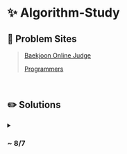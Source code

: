 # ✨ Algorithm-Study

## 🔗 Problem Sites

> [Baekjoon Online Judge](https://www.acmicpc.net)
>
> [Programmers](https://school.programmers.co.kr/learn/challenges)

<br>

## ✏️ Solutions
<details>
<summary><h3> ~ 8/7</h3></summary>
<div markdown="1">
<table>
  <tr>
    <th align="center" width="120">NO.</th>
    <th align="center" width="280">Problem</th>
    <th align="center" width="210">Solution</th>
    <th align="center" width="200">Remarks</th>
  </tr>
  <tr>
    <td align="center" colspan="4">Week 1</td>
  </tr>
   <tr>
    <td align="center">
      12906
      42586
      12909
      42587
      42583
      42584
    </td>
    <td align="left">
      <a href="https://school.programmers.co.kr/learn/courses/30/lessons/12906">[Lv.1] 같은 숫자는 싫어</a><br>
      <a href="https://school.programmers.co.kr/learn/courses/30/lessons/12906">[Lv.2] 기능 개발</a><br>
      <a href="https://school.programmers.co.kr/learn/courses/30/lessons/12906">[Lv.2] 올바른 괄호</a><br>
      <a href="https://school.programmers.co.kr/learn/courses/30/lessons/12906">[Lv.2] 프로세스**</a><br>
      <a href="https://school.programmers.co.kr/learn/courses/30/lessons/42583">[Lv.2] 다리를 지나는 트럭**</a><br>
      <a href="https://school.programmers.co.kr/learn/courses/30/lessons/42584">[Lv.2] 주식가격</a><br>
    </td>
  	 <td align="center">
       <a href="https://github.com/kimdoha/Algorithm-Study/tree/main/programmers/stack-queue">Link</a>
     </td>
     <td align="center">스택 / 큐</td>
  </tr>
  <tr>
    <td align="center">
      12906
      42746
      42747
    </td>
    <td align="left">
      <a href="https://school.programmers.co.kr/learn/courses/30/lessons/42748">[Lv.1] K번째수</a><br>
      <a href="https://school.programmers.co.kr/learn/courses/30/lessons/42746">[Lv.2] 가장 큰 수</a><br>
      <a href="https://school.programmers.co.kr/learn/courses/30/lessons/42747">[Lv.2] H-Index**</a><br>
    </td>
  	 <td align="center">
       <a href="https://github.com/kimdoha/algorithm-study/tree/main/programmers/sort">Link</a>
     </td>
     <td align="center">정렬</td>
  </tr>
  <td align="center" colspan="4">Week 2</td>
    <tr>
    <td align="center">
      42576<br>
      1845<br>
      42577<br>
      42578<br>
      42579<br>
    </td>
    <td align="left">
      <a href="https://school.programmers.co.kr/learn/courses/30/lessons/42576">[Lv.1] 완주하지 못한 선수</a><br>
      <a href="https://school.programmers.co.kr/learn/courses/30/lessons/1845">[Lv.1] 폰켓몬</a><br>
      <a href="https://school.programmers.co.kr/learn/courses/30/lessons/42577">[Lv.2] 전화번호 목록</a><br>
      <a href="https://school.programmers.co.kr/learn/courses/30/lessons/42578">[Lv.2] 의상</a><br>
      <a href="https://school.programmers.co.kr/learn/courses/30/lessons/42579">[Lv.2] 베스트앨범</a><br>
    </td>
  	<td align="center">
       <a href="https://github.com/kimdoha/algorithm-study/tree/main/programmers/hash">Link</a>
    </td>
    <td align="center">해시</td>
    </tr>
    <tr>
    <td align="center">
      42626
      42627
      42628
    </td>
    <td align="left">
      <a href="https://school.programmers.co.kr/learn/courses/30/lessons/42626">[Lv.2] 더 맵게</a><br>
      <a href="https://school.programmers.co.kr/learn/courses/30/lessons/42627">[Lv.3] 디스크 컨트롤러</a><br>
      <a href="https://school.programmers.co.kr/learn/courses/30/lessons/42628">[Lv.3] 이중우선순위큐</a><br>
  	<td align="center">
       <a href="https://github.com/kimdoha/algorithm-study/tree/main/programmers/heap">Link</a>
    </td>
    <td align="center">힙(Heap)</td>
  </tr>
  <td align="center" colspan="4">Week 3</td>
  <tr>
    <td align="center">
      86491
      42840
      42839
      42842
      87946
      86971
      84512
    </td>
    <td align="left">
      <a href="https://school.programmers.co.kr/learn/courses/30/lessons/86491">[Lv.1] 최소직사각형</a><br>
      <a href="https://school.programmers.co.kr/learn/courses/30/lessons/42840">[Lv.1] 모의고사</a><br>
      <a href="https://school.programmers.co.kr/learn/courses/30/lessons/42839">[Lv.2] 소수 찾기</a><br>
      <a href="https://school.programmers.co.kr/learn/courses/30/lessons/42842">[Lv.2] 카펫</a><br>
      <a href="https://school.programmers.co.kr/learn/courses/30/lessons/87946">[Lv.2] 피로도</a><br>
      <a href="https://school.programmers.co.kr/learn/courses/30/lessons/86971">[Lv.2] 전력망을 둘로 나누기</a><br>
      <a href="https://school.programmers.co.kr/learn/courses/30/lessons/84512">[Lv.2] 모음사전</a><br>
    </td>
  	<td align="center">
       <a href="https://github.com/kimdoha/Algorithm-Study/tree/main/programmers/stack-queue">Link</a>
    </td>
    <td align="center">완전탐색</td>
  </tr>
  <tr>
  <td align="center">
    43238
    43236
  </td>
  <td align="left">
    <a href="https://school.programmers.co.kr/learn/courses/30/lessons/43238">[Lv.3] 입국심사</a><br>
    <a href="https://school.programmers.co.kr/learn/courses/30/lessons/43236">[Lv.4] 징검다리</a><br>
  </td>
  <td align="center">
     <a href="https://github.com/kimdoha/algorithm-study/tree/main/programmers/binary%20search">Link</a>
  </td>
  <td align="center">이분탐색</td>
</tr>
<td align="center" colspan="4">Week 4</td>
<tr>
<td align="center">
49189
49191
</td>
<td align="left">
  <a href="https://school.programmers.co.kr/learn/courses/30/lessons/49189">[Lv.3] 가장 먼 노드</a><br>
  <a href="https://school.programmers.co.kr/learn/courses/30/lessons/49191">[Lv.3] 순위</a><br>
</td>
<td align="center">
   <a href="https://github.com/kimdoha/algorithm-study/tree/main/programmers/graph">Link</a>
</td>
<td align="center">그래프</td>
</tr>
<tr>
<td align="center">
43165<br>
43162<br>
1844<br>
43163<br>
43164<br>
87694<br>
</td>
<td align="left">
  <a href="https://school.programmers.co.kr/learn/courses/30/lessons/43165">[Lv.2] 타겟 넘버</a><br>
  <a href="https://school.programmers.co.kr/learn/courses/30/lessons/43162">[Lv.3] 네트워크</a><br>
  <a href="https://school.programmers.co.kr/learn/courses/30/lessons/1844">[Lv.2] 게임 맵 최단거리</a><br>
  <a href="https://school.programmers.co.kr/learn/courses/30/lessons/43163">[Lv.3] 단어 변환</a><br>
  <a href="https://school.programmers.co.kr/learn/courses/30/lessons/43164">[Lv.3] 여행경로</a><br>
  <a href="https://school.programmers.co.kr/learn/courses/30/lessons/87694">[Lv.3] 아이템 줍기</a><br>  
</a><br>  
</td>
<td align="center">
   <a href="https://github.com/kimdoha/algorithm-study/tree/main/programmers/dfs%20bfs">Link</a>
</td>
<td align="center">깊이/너비 우선 탐색(DFS/BFS)</td>
</tr>
<td align="center" colspan="4">Week 5</td>
<tr>
<td align="center">
42862<br>
42860<br>
42883<br>
42861<br>
42884<br>
</td>
<td align="left">
<a href="https://school.programmers.co.kr/learn/courses/30/lessons/42862">[Lv.1] 체육복</a><br>
<a href="https://school.programmers.co.kr/learn/courses/30/lessons/42860">[Lv.2] 조이스틱</a><br>
<a href="https://school.programmers.co.kr/learn/courses/30/lessons/42883">[Lv.2] 큰 수 만들기</a><br>
<a href="https://school.programmers.co.kr/learn/courses/30/lessons/42885">[Lv.2] 구멍보트</a><br>
<a href="https://school.programmers.co.kr/learn/courses/30/lessons/42861">[Lv.3] 섬 연결하기</a><br>
<a href="https://school.programmers.co.kr/learn/courses/30/lessons/42884">[Lv.3] 단속카메라</a><br>  
</a><br>  
</td>
<td align="center">
 <a href="https://github.com/kimdoha/algorithm-study/tree/main/programmers/greedy">Link</a>
</td>
<td align="center">탐욕법(Greedy)</td>
</tr>
<tr>
<td align="center">
42895
43105<br>
1843<br>
42898
42897
</td>
<td align="left">
<a href="https://school.programmers.co.kr/learn/courses/30/lessons/42895">[Lv.3] N으로 표현</a><br>
<a href="https://school.programmers.co.kr/learn/courses/30/lessons/43105">[Lv.3] 정수 삼각형</a><br>
<a href="https://school.programmers.co.kr/learn/courses/30/lessons/1843">[Lv.4] 사칙연산</a><br>
<a href="https://school.programmers.co.kr/learn/courses/30/lessons/42898">[Lv.3] 등굣길</a><br>
<a href="https://school.programmers.co.kr/learn/courses/30/lessons/42897">[Lv.4] 도둑질</a><br>
</a><br>  
</td>
<td align="center">
 <a href="https://github.com/kimdoha/Algorithm-Study/tree/main/programmers/stack-queue">Link</a>
</td>
<td align="center">동적계획법(Dynamic Programming)</td>
</tr>
</table>
</div>
</details>
